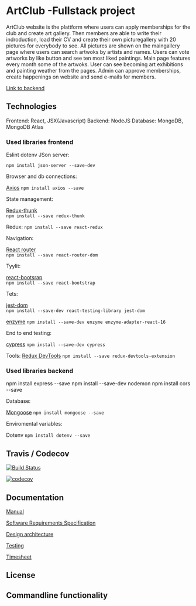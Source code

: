 # ArtClub -Fullstack project


ArtClub website is the plattform where users can apply memberships for the club and create art gallery. Then members are able to write their indroduction, load their CV and create their own picturegallery with 20 pictures for everybody to see. All pictures are shown on the maingallery page where users can search artwoks by artists and names. Users can vote artworks by like button and see ten most liked paintings. Main page features every month some of the artwoks. User can see becoming art exhibitions and painting weather from the pages.  Admin can approve memberships, create happenings on website and send e-mails for members.

[Link to backend](https://github.com/vsvala/Art_Club_back )


## Technologies

Frontend: React, JSX(Javascript) 
Backend: NodeJS 
Database: MongoDB, MongoDB Atlas


### Used libraries frontend

Eslint
dotenv
JSon server:

```npm install json-server --save-dev```

Browser and db connections:

[Axios]()
```npm install axios --save ```


State management:

[Redux-thunk](https://github.com/reduxjs/redux-thunk)		
```npm install --save redux-thunk```

Redux:
```npm install --save react-redux```

Navigation:

[React router](https://github.com/ReactTraining/react-router)   
```npm install --save react-router-dom```

Tyylit:

[react-bootsrap](https://react-bootstrap.github.io/) 		
```npm install --save react-bootstrap```	

Tets:

[jest-dom](https://www.npmjs.com/package/jest-dom)   
```npm install --save-dev react-testing-library jest-dom```

[enzyme](https://github.com/airbnb/enzyme) 
```npm install --save-dev enzyme enzyme-adapter-react-16```

End to end testing:

[cypress]()
```npm install --save-dev cypress```

Tools:
[Redux DevTools](https://chrome.google.com/webstore/detail/redux-devtools/lmhkpmbekcpmknklioeibfkpmmfibljd)
```npm install --save redux-devtools-extension```


### Used libraries backend

npm install express --save
npm install --save-dev nodemon
npm install cors --save


Database:

[Mongoose]()
```npm install mongoose --save```


Enviromental variables:

Dotenv
```npm install dotenv --save```


## Travis / Codecov
[![Build Status](https://travis-ci.org/vsvala/Art_Club.svg?branch=master)](https://travis-ci.org/vsvala/Art_Club)

[![codecov](https://codecov.io/gh/vsvala/Art_Club/branch/master/graph/badge.svg)](https://codecov.io/gh/vsvala/Art_Club)

## Documentation

[Manual]( )

[Software Requirements Specification]( )

[Design architecture]( )

[Testing]( )

[Timesheet](https://github.com/vsvala/Art_Club/blob/master/documentation/timesheet.md)

## License

## Commandline functionality


